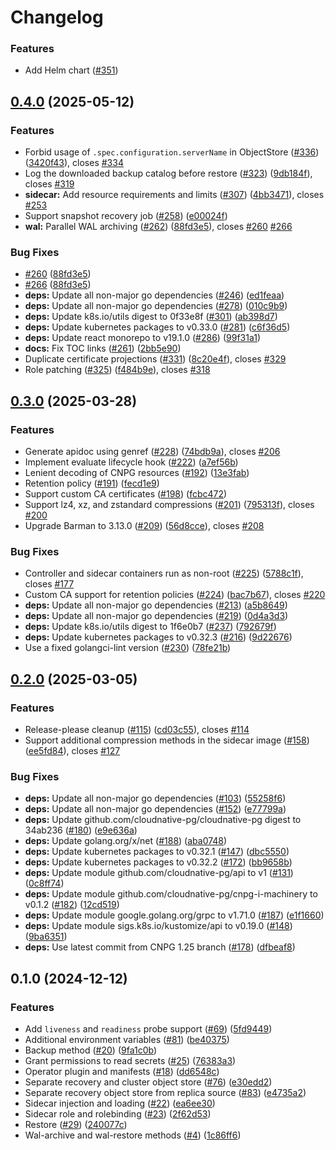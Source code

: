 # Changelog

### Features

* Add Helm chart ([#351](https://github.com/cloudnative-pg/plugin-barman-cloud/issues/351))

## [0.4.0](https://github.com/cloudnative-pg/plugin-barman-cloud/compare/v0.3.0...v0.4.0) (2025-05-12)


### Features

* Forbid usage of `.spec.configuration.serverName` in ObjectStore ([#336](https://github.com/cloudnative-pg/plugin-barman-cloud/issues/336)) ([3420f43](https://github.com/cloudnative-pg/plugin-barman-cloud/commit/3420f430739ac8518c83cd3b23bf6a8e42b411f7)), closes [#334](https://github.com/cloudnative-pg/plugin-barman-cloud/issues/334)
* Log the downloaded backup catalog before restore ([#323](https://github.com/cloudnative-pg/plugin-barman-cloud/issues/323)) ([9db184f](https://github.com/cloudnative-pg/plugin-barman-cloud/commit/9db184f5d4c325ed18aeb4fba6c57c28b0e3ae40)), closes [#319](https://github.com/cloudnative-pg/plugin-barman-cloud/issues/319)
* **sidecar:** Add resource requirements and limits ([#307](https://github.com/cloudnative-pg/plugin-barman-cloud/issues/307)) ([4bb3471](https://github.com/cloudnative-pg/plugin-barman-cloud/commit/4bb347121d3328783ca9eceb656863cde37cb8aa)), closes [#253](https://github.com/cloudnative-pg/plugin-barman-cloud/issues/253)
* Support snapshot recovery job ([#258](https://github.com/cloudnative-pg/plugin-barman-cloud/issues/258)) ([e00024f](https://github.com/cloudnative-pg/plugin-barman-cloud/commit/e00024f136996305999c0440ae9b48861828e160))
* **wal:** Parallel WAL archiving ([#262](https://github.com/cloudnative-pg/plugin-barman-cloud/issues/262)) ([88fd3e5](https://github.com/cloudnative-pg/plugin-barman-cloud/commit/88fd3e504f35e004fab47ca33a2e67dd40120e2c)), closes [#260](https://github.com/cloudnative-pg/plugin-barman-cloud/issues/260) [#266](https://github.com/cloudnative-pg/plugin-barman-cloud/issues/266)


### Bug Fixes

* [#260](https://github.com/cloudnative-pg/plugin-barman-cloud/issues/260) ([88fd3e5](https://github.com/cloudnative-pg/plugin-barman-cloud/commit/88fd3e504f35e004fab47ca33a2e67dd40120e2c))
* [#266](https://github.com/cloudnative-pg/plugin-barman-cloud/issues/266) ([88fd3e5](https://github.com/cloudnative-pg/plugin-barman-cloud/commit/88fd3e504f35e004fab47ca33a2e67dd40120e2c))
* **deps:** Update all non-major go dependencies ([#246](https://github.com/cloudnative-pg/plugin-barman-cloud/issues/246)) ([ed1feaa](https://github.com/cloudnative-pg/plugin-barman-cloud/commit/ed1feaaddcddfabd48a2d9a28013e7585d8babd6))
* **deps:** Update all non-major go dependencies ([#278](https://github.com/cloudnative-pg/plugin-barman-cloud/issues/278)) ([010c9b9](https://github.com/cloudnative-pg/plugin-barman-cloud/commit/010c9b93d4e2d06eb89ba49219f15144c98515cf))
* **deps:** Update k8s.io/utils digest to 0f33e8f ([#301](https://github.com/cloudnative-pg/plugin-barman-cloud/issues/301)) ([ab398d7](https://github.com/cloudnative-pg/plugin-barman-cloud/commit/ab398d7d30ebe241b2b682c42c4b129254955b24))
* **deps:** Update kubernetes packages to v0.33.0 ([#281](https://github.com/cloudnative-pg/plugin-barman-cloud/issues/281)) ([c6f36d5](https://github.com/cloudnative-pg/plugin-barman-cloud/commit/c6f36d57562a99175e2d3d446ca2d7e7c36b09c3))
* **deps:** Update react monorepo to v19.1.0 ([#286](https://github.com/cloudnative-pg/plugin-barman-cloud/issues/286)) ([99f31a1](https://github.com/cloudnative-pg/plugin-barman-cloud/commit/99f31a1e5e0313534699c49393edc6beabac60ec))
* **docs:** Fix TOC links ([#261](https://github.com/cloudnative-pg/plugin-barman-cloud/issues/261)) ([2bb5e90](https://github.com/cloudnative-pg/plugin-barman-cloud/commit/2bb5e90357b2defd6fdaa8ff9982e21f58bc5ecc))
* Duplicate certificate projections ([#331](https://github.com/cloudnative-pg/plugin-barman-cloud/issues/331)) ([8c20e4f](https://github.com/cloudnative-pg/plugin-barman-cloud/commit/8c20e4fe8578b5b18277ce2ae8ba11783b1cac84)), closes [#329](https://github.com/cloudnative-pg/plugin-barman-cloud/issues/329)
* Role patching ([#325](https://github.com/cloudnative-pg/plugin-barman-cloud/issues/325)) ([f484b9e](https://github.com/cloudnative-pg/plugin-barman-cloud/commit/f484b9e748ad776f7ecec0ed83a2b2424fde2dfc)), closes [#318](https://github.com/cloudnative-pg/plugin-barman-cloud/issues/318)

## [0.3.0](https://github.com/cloudnative-pg/plugin-barman-cloud/compare/v0.2.0...v0.3.0) (2025-03-28)


### Features

* Generate apidoc using genref ([#228](https://github.com/cloudnative-pg/plugin-barman-cloud/issues/228)) ([74bdb9a](https://github.com/cloudnative-pg/plugin-barman-cloud/commit/74bdb9a590f169eade4eea27caa85fc3b1809e41)), closes [#206](https://github.com/cloudnative-pg/plugin-barman-cloud/issues/206)
* Implement evaluate lifecycle hook ([#222](https://github.com/cloudnative-pg/plugin-barman-cloud/issues/222)) ([a7ef56b](https://github.com/cloudnative-pg/plugin-barman-cloud/commit/a7ef56b6e7a8abfcf312f42190b5c3828f9b2a79))
* Lenient decoding of CNPG resources ([#192](https://github.com/cloudnative-pg/plugin-barman-cloud/issues/192)) ([13e3fab](https://github.com/cloudnative-pg/plugin-barman-cloud/commit/13e3fab2688ec6ea342ed7304680025f98e6af27))
* Retention policy ([#191](https://github.com/cloudnative-pg/plugin-barman-cloud/issues/191)) ([fecd1e9](https://github.com/cloudnative-pg/plugin-barman-cloud/commit/fecd1e9513ce1748a289840f735a2f23a0ce5218))
* Support custom CA certificates ([#198](https://github.com/cloudnative-pg/plugin-barman-cloud/issues/198)) ([fcbc472](https://github.com/cloudnative-pg/plugin-barman-cloud/commit/fcbc47209222f712178ba422020c88eef7d50c08))
* Support lz4, xz, and zstandard compressions ([#201](https://github.com/cloudnative-pg/plugin-barman-cloud/issues/201)) ([795313f](https://github.com/cloudnative-pg/plugin-barman-cloud/commit/795313f4aa2f4888fdf2cb711de74aaea7b045a7)), closes [#200](https://github.com/cloudnative-pg/plugin-barman-cloud/issues/200)
* Upgrade Barman to 3.13.0 ([#209](https://github.com/cloudnative-pg/plugin-barman-cloud/issues/209)) ([56d8cce](https://github.com/cloudnative-pg/plugin-barman-cloud/commit/56d8cceb3b8c7a17f3dcdd2dc14b48a725aaea9f)), closes [#208](https://github.com/cloudnative-pg/plugin-barman-cloud/issues/208)


### Bug Fixes

* Controller and sidecar containers run as non-root ([#225](https://github.com/cloudnative-pg/plugin-barman-cloud/issues/225)) ([5788c1f](https://github.com/cloudnative-pg/plugin-barman-cloud/commit/5788c1f72794a331e9176dabc625a5937abff010)), closes [#177](https://github.com/cloudnative-pg/plugin-barman-cloud/issues/177)
* Custom CA support for retention policies ([#224](https://github.com/cloudnative-pg/plugin-barman-cloud/issues/224)) ([bac7b67](https://github.com/cloudnative-pg/plugin-barman-cloud/commit/bac7b673a2ef239dd28bd2d1eced083009ad8ba6)), closes [#220](https://github.com/cloudnative-pg/plugin-barman-cloud/issues/220)
* **deps:** Update all non-major go dependencies ([#213](https://github.com/cloudnative-pg/plugin-barman-cloud/issues/213)) ([a5b8649](https://github.com/cloudnative-pg/plugin-barman-cloud/commit/a5b8649bd0eac1df6e51291ff197a6a548d0f479))
* **deps:** Update all non-major go dependencies ([#219](https://github.com/cloudnative-pg/plugin-barman-cloud/issues/219)) ([0d4a3d3](https://github.com/cloudnative-pg/plugin-barman-cloud/commit/0d4a3d38f77e9d51a3f627fa768673e3c4b5e650))
* **deps:** Update k8s.io/utils digest to 1f6e0b7 ([#237](https://github.com/cloudnative-pg/plugin-barman-cloud/issues/237)) ([792679f](https://github.com/cloudnative-pg/plugin-barman-cloud/commit/792679ff673f60deeac3293d4bfb3e5182a09bef))
* **deps:** Update kubernetes packages to v0.32.3 ([#216](https://github.com/cloudnative-pg/plugin-barman-cloud/issues/216)) ([9d22676](https://github.com/cloudnative-pg/plugin-barman-cloud/commit/9d22676f2a5667b516a4f496ab6188a2333e5333))
* Use a fixed golangci-lint version ([#230](https://github.com/cloudnative-pg/plugin-barman-cloud/issues/230)) ([78fe21b](https://github.com/cloudnative-pg/plugin-barman-cloud/commit/78fe21b24dc9366c34260babe6b049a310abe9f0))

## [0.2.0](https://github.com/cloudnative-pg/plugin-barman-cloud/compare/v0.1.0...v0.2.0) (2025-03-05)


### Features

* Release-please cleanup ([#115](https://github.com/cloudnative-pg/plugin-barman-cloud/issues/115)) ([cd03c55](https://github.com/cloudnative-pg/plugin-barman-cloud/commit/cd03c556ef86c429b8699961eb24e1361b5759ff)), closes [#114](https://github.com/cloudnative-pg/plugin-barman-cloud/issues/114)
* Support additional compression methods in the sidecar image ([#158](https://github.com/cloudnative-pg/plugin-barman-cloud/issues/158)) ([ee5fd84](https://github.com/cloudnative-pg/plugin-barman-cloud/commit/ee5fd840924c0997f301764af32a684aa8424b22)), closes [#127](https://github.com/cloudnative-pg/plugin-barman-cloud/issues/127)


### Bug Fixes

* **deps:** Update all non-major go dependencies ([#103](https://github.com/cloudnative-pg/plugin-barman-cloud/issues/103)) ([55258f6](https://github.com/cloudnative-pg/plugin-barman-cloud/commit/55258f69008d1475f65d549d47a6c87485624e28))
* **deps:** Update all non-major go dependencies ([#152](https://github.com/cloudnative-pg/plugin-barman-cloud/issues/152)) ([e77799a](https://github.com/cloudnative-pg/plugin-barman-cloud/commit/e77799af028ba892ed8f3261554682c1b540a7f5))
* **deps:** Update github.com/cloudnative-pg/cloudnative-pg digest to 34ab236 ([#180](https://github.com/cloudnative-pg/plugin-barman-cloud/issues/180)) ([e9e636a](https://github.com/cloudnative-pg/plugin-barman-cloud/commit/e9e636ada08de4a1f6db0a31e2f133e703580394))
* **deps:** Update golang.org/x/net ([#188](https://github.com/cloudnative-pg/plugin-barman-cloud/issues/188)) ([aba0748](https://github.com/cloudnative-pg/plugin-barman-cloud/commit/aba07487891b731b6439429c7b30da21bc260d5f))
* **deps:** Update kubernetes packages to v0.32.1 ([#147](https://github.com/cloudnative-pg/plugin-barman-cloud/issues/147)) ([dbc5550](https://github.com/cloudnative-pg/plugin-barman-cloud/commit/dbc5550c9c503dfb0a6206a244995cdda9d28c1d))
* **deps:** Update kubernetes packages to v0.32.2 ([#172](https://github.com/cloudnative-pg/plugin-barman-cloud/issues/172)) ([bb9658b](https://github.com/cloudnative-pg/plugin-barman-cloud/commit/bb9658b28c95f9b7e1f202dcf2be76bff7756960))
* **deps:** Update module github.com/cloudnative-pg/api to v1 ([#131](https://github.com/cloudnative-pg/plugin-barman-cloud/issues/131)) ([0c8ff74](https://github.com/cloudnative-pg/plugin-barman-cloud/commit/0c8ff7426ff15623deba0c9603ba76dece3cb6a5))
* **deps:** Update module github.com/cloudnative-pg/cnpg-i-machinery to v0.1.2 ([#182](https://github.com/cloudnative-pg/plugin-barman-cloud/issues/182)) ([12cd519](https://github.com/cloudnative-pg/plugin-barman-cloud/commit/12cd5195234ee17ca0b09c2448cc9dc50c614149))
* **deps:** Update module google.golang.org/grpc to v1.71.0 ([#187](https://github.com/cloudnative-pg/plugin-barman-cloud/issues/187)) ([e1f1660](https://github.com/cloudnative-pg/plugin-barman-cloud/commit/e1f166023f55fb02d987ac011e3580af1f9d273a))
* **deps:** Update module sigs.k8s.io/kustomize/api to v0.19.0 ([#148](https://github.com/cloudnative-pg/plugin-barman-cloud/issues/148)) ([9ba6351](https://github.com/cloudnative-pg/plugin-barman-cloud/commit/9ba63518f929748f4a422eaa58293c8125b7a5f1))
* **deps:** Use latest commit from CNPG 1.25 branch ([#178](https://github.com/cloudnative-pg/plugin-barman-cloud/issues/178)) ([dfbeaf8](https://github.com/cloudnative-pg/plugin-barman-cloud/commit/dfbeaf802ec98357fdbb92b5fcefc38a29939cfe))

## 0.1.0 (2024-12-12)


### Features

* Add `liveness` and `readiness` probe support ([#69](https://github.com/cloudnative-pg/plugin-barman-cloud/issues/69)) ([5fd9449](https://github.com/cloudnative-pg/plugin-barman-cloud/commit/5fd9449b27394756e0baf76b1356900850f687a6))
* Additional environment variables ([#81](https://github.com/cloudnative-pg/plugin-barman-cloud/issues/81)) ([be40375](https://github.com/cloudnative-pg/plugin-barman-cloud/commit/be4037529c44858278dd80e3eb32f39f3f68c5c6))
* Backup method ([#20](https://github.com/cloudnative-pg/plugin-barman-cloud/issues/20)) ([9fa1c0b](https://github.com/cloudnative-pg/plugin-barman-cloud/commit/9fa1c0beab4882af3f4c737d049b5bafcf7e28a6))
* Grant permissions to read secrets ([#25](https://github.com/cloudnative-pg/plugin-barman-cloud/issues/25)) ([76383a3](https://github.com/cloudnative-pg/plugin-barman-cloud/commit/76383a30afd3bd829f01936dc3dfc81f1d189d2d))
* Operator plugin and manifests ([#18](https://github.com/cloudnative-pg/plugin-barman-cloud/issues/18)) ([dd6548c](https://github.com/cloudnative-pg/plugin-barman-cloud/commit/dd6548c4a26031324975d97aee345e4e6a2e7efa))
* Separate recovery and cluster object store ([#76](https://github.com/cloudnative-pg/plugin-barman-cloud/issues/76)) ([e30edd2](https://github.com/cloudnative-pg/plugin-barman-cloud/commit/e30edd2318d76e10fd7af344c0e4326f1e5033ec))
* Separate recovery object store from replica source ([#83](https://github.com/cloudnative-pg/plugin-barman-cloud/issues/83)) ([e4735a2](https://github.com/cloudnative-pg/plugin-barman-cloud/commit/e4735a2f85724cf8493f513658783e5330c3efcf))
* Sidecar injection and loading ([#22](https://github.com/cloudnative-pg/plugin-barman-cloud/issues/22)) ([ea6ee30](https://github.com/cloudnative-pg/plugin-barman-cloud/commit/ea6ee30d2ea30f9e9df22002ce5f5a68fcb37ade))
* Sidecar role and rolebinding ([#23](https://github.com/cloudnative-pg/plugin-barman-cloud/issues/23)) ([2f62d53](https://github.com/cloudnative-pg/plugin-barman-cloud/commit/2f62d539c949f344cb5534b7ffbb90860663a106))
* Restore ([#29](https://github.com/cloudnative-pg/plugin-barman-cloud/issues/29)) ([240077c](https://github.com/cloudnative-pg/plugin-barman-cloud/commit/240077c77192d9572767d7ec76d02e578b94faca))
* Wal-archive and wal-restore methods ([#4](https://github.com/cloudnative-pg/plugin-barman-cloud/issues/4)) ([1c86ff6](https://github.com/cloudnative-pg/plugin-barman-cloud/commit/1c86ff65747b5b348fb1ed2b0e5b0594fd156116))
